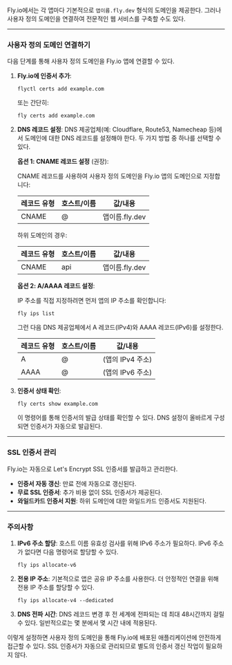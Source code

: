 <p>Fly.io에서는 각 앱마다 기본적으로 <code>앱이름.fly.dev</code> 형식의 도메인을 제공한다. 그러나 사용자 정의 도메인을 연결하여 전문적인 웹 서비스를 구축할 수도 있다.</p>
<hr />
<h3 id="사용자-정의-도메인-연결하기">사용자 정의 도메인 연결하기</h3>
<p>다음 단계를 통해 사용자 정의 도메인을 Fly.io 앱에 연결할 수 있다.</p>
<ol>
<li><p><strong>Fly.io에 인증서 추가</strong>:</p>
<pre><code class="language-bash">flyctl certs add example.com</code></pre>
<p>또는 간단히:</p>
<pre><code class="language-bash">fly certs add example.com</code></pre>
</li>
<li><p><strong>DNS 레코드 설정</strong>: 
DNS 제공업체(예: Cloudflare, Route53, Namecheap 등)에서 도메인에 대한 DNS 레코드를 설정해야 한다. 두 가지 방법 중 하나를 선택할 수 있다.</p>
<p><strong>옵션 1: CNAME 레코드 설정</strong> (권장):</p>
<p>CNAME 레코드를 사용하여 사용자 정의 도메인을 Fly.io 앱의 도메인으로 지정합니다:</p>
<table>
<thead>
<tr>
<th>레코드 유형</th>
<th>호스트/이름</th>
<th>값/내용</th>
</tr>
</thead>
<tbody><tr>
<td>CNAME</td>
<td>@</td>
<td>앱이름.fly.dev</td>
</tr>
</tbody></table>
<p>하위 도메인의 경우:</p>
<table>
<thead>
<tr>
<th>레코드 유형</th>
<th>호스트/이름</th>
<th>값/내용</th>
</tr>
</thead>
<tbody><tr>
<td>CNAME</td>
<td>api</td>
<td>앱이름.fly.dev</td>
</tr>
</tbody></table>
<p><strong>옵션 2: A/AAAA 레코드 설정</strong>:</p>
<p>IP 주소를 직접 지정하려면 먼저 앱의 IP 주소를 확인합니다:</p>
<pre><code class="language-bash">fly ips list</code></pre>
<p>그런 다음 DNS 제공업체에서 A 레코드(IPv4)와 AAAA 레코드(IPv6)를 설정한다.</p>
<table>
<thead>
<tr>
<th>레코드 유형</th>
<th>호스트/이름</th>
<th>값/내용</th>
</tr>
</thead>
<tbody><tr>
<td>A</td>
<td>@</td>
<td>(앱의 IPv4 주소)</td>
</tr>
<tr>
<td>AAAA</td>
<td>@</td>
<td>(앱의 IPv6 주소)</td>
</tr>
</tbody></table>
</li>
<li><p><strong>인증서 상태 확인</strong>:</p>
<pre><code class="language-bash">fly certs show example.com</code></pre>
<p>이 명령어를 통해 인증서의 발급 상태를 확인할 수 있다. DNS 설정이 올바르게 구성되면 인증서가 자동으로 발급된다.</p>
</li>
</ol>
<hr />
<h3 id="ssl-인증서-관리">SSL 인증서 관리</h3>
<p>Fly.io는 자동으로 Let's Encrypt SSL 인증서를 발급하고 관리한다.</p>
<ul>
<li><strong>인증서 자동 갱신</strong>: 만료 전에 자동으로 갱신된다.</li>
<li><strong>무료 SSL 인증서</strong>: 추가 비용 없이 SSL 인증서가 제공된다.</li>
<li><strong>와일드카드 인증서 지원</strong>: 하위 도메인에 대한 와일드카드 인증서도 지원된다.</li>
</ul>
<hr />
<h3 id="주의사항">주의사항</h3>
<ol>
<li><p><strong>IPv6 주소 할당</strong>: 호스트 이름 유효성 검사를 위해 IPv6 주소가 필요하다. IPv6 주소가 없다면 다음 명령어로 할당할 수 있다.</p>
<pre><code class="language-bash">fly ips allocate-v6</code></pre>
</li>
<li><p><strong>전용 IP 주소</strong>: 기본적으로 앱은 공유 IP 주소를 사용한다. 더 안정적인 연결을 위해 전용 IP 주소를 할당할 수 있다.</p>
<pre><code class="language-bash">fly ips allocate-v4 --dedicated</code></pre>
</li>
<li><p><strong>DNS 전파 시간</strong>: DNS 레코드 변경 후 전 세계에 전파되는 데 최대 48시간까지 걸릴 수 있다. 일반적으로는 몇 분에서 몇 시간 내에 적용된다.</p>
</li>
</ol>
<p>이렇게 설정하면 사용자 정의 도메인을 통해 Fly.io에 배포된 애플리케이션에 안전하게 접근할 수 있다. SSL 인증서가 자동으로 관리되므로 별도의 인증서 갱신 작업이 필요하지 않다.</p>